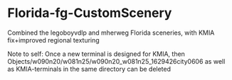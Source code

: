 # Florida-fg-CustomScenery
Combined the legoboyvdlp and mherweg Florida sceneries, with KMIA fix+improved regional texturing

Note to self: Once a new terminal is designed for KMIA, then Objects/w090n20/w081n25/w090n20_w081n25_1629426city0606 as well as KMIA-terminals in the same directory can be deleted
